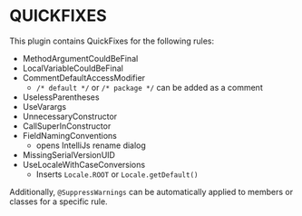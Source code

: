 # QUICKFIXES

This plugin contains QuickFixes for the following rules:

- MethodArgumentCouldBeFinal
- LocalVariableCouldBeFinal
- CommentDefaultAccessModifier
  - `/* default */` or `/* package */`  can be added as a comment
- UselessParentheses
- UseVarargs 
- UnnecessaryConstructor
- CallSuperInConstructor
- FieldNamingConventions
  - opens IntelliJs rename dialog
- MissingSerialVersionUID
- UseLocaleWithCaseConversions
  - Inserts `Locale.ROOT` or `Locale.getDefault()`

Additionally, `@SuppressWarnings` can be automatically applied to members or classes for a specific rule.

